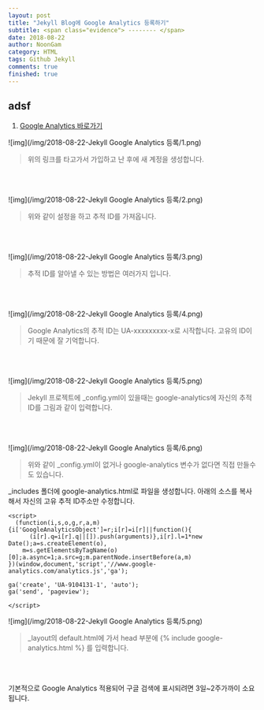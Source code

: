 ```yaml
---
layout: post
title: "Jekyll Blog에 Google Analytics 등록하기"
subtitle: <span class="evidence"> -------- </span>
date: 2018-08-22
author: NoonGam
category: HTML
tags: Github Jekyll
comments: true
finished: true
---
```




## adsf

1. [Google Analytics 바로가기](https://analytics.google.com/analytics/web)




 ![img](/img/2018-08-22-Jekyll Google Analytics 등록/1.png)

 > 위의 링크를 타고가서 가입하고 난 후에 새 계정을 생성합니다.

 <br><br>

 ![img](/img/2018-08-22-Jekyll Google Analytics 등록/2.png)

 > 위와 같이 설정을 하고 추적 ID를 가져옵니다.  

 <br><br>

 ![img](/img/2018-08-22-Jekyll Google Analytics 등록/3.png)

 > 추적 ID를 알아낼 수 있는 방법은 여러가지 입니다.

 <br><br>

 ![img](/img/2018-08-22-Jekyll Google Analytics 등록/4.png)

 > Google Analytics의 추적 ID는 UA-xxxxxxxxx-x로 시작합니다.
 고유의 ID이기 때문에 잘 기억합니다.


 <br><br>

 ![img](/img/2018-08-22-Jekyll Google Analytics 등록/5.png)

> Jekyll 프로젝트에 \_config.yml이 있을때는 google-analytics에 자신의 추적 ID를 그림과 같이 입력합니다.



 <br><br>

 ![img](/img/2018-08-22-Jekyll Google Analytics 등록/6.png)

  > 위와 같이 \_config.yml이 없거나 google-analytics 변수가 없다면 직접 만들수도 있습니다.

  \_includes 폴더에 google-analytics.html로 파일을 생성합니다.
  아래의 소스를 복사해서 자신의 고유 추적 ID주소만 수정합니다.

```
<script>
  (function(i,s,o,g,r,a,m){i['GoogleAnalyticsObject']=r;i[r]=i[r]||function(){
      (i[r].q=i[r].q||[]).push(arguments)},i[r].l=1*new Date();a=s.createElement(o),
    m=s.getElementsByTagName(o)[0];a.async=1;a.src=g;m.parentNode.insertBefore(a,m)
})(window,document,'script','//www.google-analytics.com/analytics.js','ga');

ga('create', 'UA-9104131-1', 'auto');
ga('send', 'pageview');

</script>

```

 ![img](/img/2018-08-22-Jekyll Google Analytics 등록/5.png)

 > \_layout의 default.html에 가서 head 부분에
   {% include google-analytics.html %} 를 입력합니다.  

<br><br>

<a>기본적으로 Google Analytics 적용되어 구글 검색에 표시되려면 3일~2주가까이 소요됩니다.</a>

<br><br><br>
